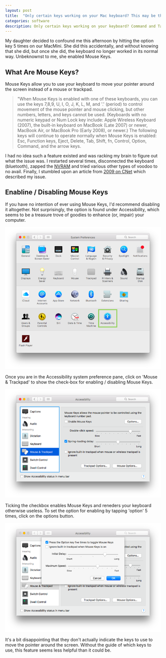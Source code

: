 ```yaml
---
layout: post
title:  "Only certain keys working on your Mac keyboard? This may be the solution."
categories: software
description: Only certain keys working on your keyboard? Command and Tab working while others aren't? Here is the solution.
---
```


My daughter decided to confound me this afternoon by hitting the option key 5 times on our MacMini. She did this accidentally, and without knowing that she did, but once she did, the keyboard no longer worked in its normal way. Unbeknownst to me, she enabled Mouse Keys.

## What Are Mouse Keys?

Mouse Keys allow you to use your keyboard to move your pointer around the screen instead of a mouse or trackpad.

>"When Mouse Keys is enabled with one of these keyboards, you can use the keys 7,8,9, U, I, O, J, K, L, M, and '.' (period) to control movement of the mouse pointer and mouse clicking, but other numbers, letters, and keys cannot be used. (Keyboards with no numeric keypad or Num Lock key include: Apple Wireless Keyboard (2007), the built-in keyboard on MacBook (Late 2007) or newer, MacBook Air, or MacBook Pro (Early 2008), or newer.) The following keys will continue to operate normally when Mouse Keys is enabled: Esc, Function keys, Eject, Delete, Tab, Shift, fn, Control, Option, Command, and the arrow keys.

I had no idea such a feature existed and was racking my brain to figure out what the issue was. I restarted several times, disconnected the keyboard (bluetooth), zapped the [NVRAM](https://support.apple.com/en-us/HT204063) and tried various other types of voodoo to no avail. Finally, I stumbled upon an article from [2009 on CNet](https://www.cnet.com/news/mac-keyboard-not-working-mouse-keys-may-be-activated/) which described my issue.

## Enabline / Disabling Mouse Keys

If you have no intention of ever using Mouse Keys, I'd recommend disabling it altogether. Not surprisingly, the option is found under Accessibility, which seems to be a treasure trove of goodies to enhance (or, impair) your computer.

!["Accessibility Menu Screen Capture"](/images/mouse-keys-1.png "Accessibility Menu")

Once you are in the Accessibility system preference pane, click on 'Mouse & Trackpad' to show the check-box for enabling / disabling Mouse Keys.

!["Mouse & Trackpad Preference Pane Screen Capture"](/images/mouse-keys-2.png "Mouse & Trackpad Preference Pane Screen Capture")

Ticking the checkbox enables Mouse Keys and reneders your keyboard otherwise useless. To set the option for enabling by tapping 'option' 5 times, click on the options button.

!["Mouse & Trackpad Preference Pane Screen Capture"](/images/mouse-keys-3.png "Mouse & Trackpad Preference Pane Screen Capture")

It's a bit disappointing that they don't actually indicate the keys to use to move the pointer around the screen. Without the guide of which keys to use, this feature seems less helpful than it could be.